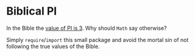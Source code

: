 # Biblical PI

In the Bible the [value of PI is 3](https://en.wikipedia.org/wiki/Approximations_of_%CF%80#Imputed_biblical_value). Why should `Math` say otherwise?

Simply `require`/`import` this small package and avoid the mortal sin of not following the true values of the Bible.
